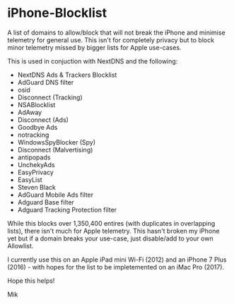 # iPhone-Blocklist
A list of domains to allow/block that will not break the iPhone and minimise telemetry for general use. 
This isn't for completely privacy but to block minor telemetry missed by bigger lists for Apple use-cases.

This is used in conjuction with NextDNS and the following:
- NextDNS Ads & Trackers Blocklist
- AdGuard DNS filter
- osid
- Disconnect (Tracking)
- NSABlocklist
- AdAway
- Disconnect (Ads)
- Goodbye Ads
- notracking
- WindowsSpyBlocker (Spy)
- Disconnect (Malvertising)
- antipopads
- UnchekyAds
- EasyPrivacy
- EasyList
- Steven Black
- AdGuard Mobile Ads filter
- Adguard Base filter
- Adguard Tracking Protection filter

While this blocks over 1,350,400 entires (with duplicates in overlapping lists), there isn't much for Apple telemetry.
This hasn't broken my iPhone yet but if a domain breaks your use-case, just disable/add to your own Allowlist.

I currently use this on an Apple iPad mini Wi-Fi (2012) and an iPhone 7 Plus (2016) - with hopes for the list to be impletemented on an iMac Pro (2017).

Hope this helps!

Mik
